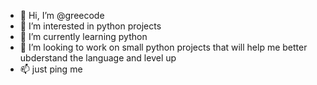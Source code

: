 - 👋 Hi, I’m @greecode
- 👀 I’m interested in python projects
- 🌱 I’m currently learning python
- 💞️ I’m looking to work on small python projects that will help me better ubderstand the language and level up
- 📫 just ping me 

<!---
greecode/greecode is a ✨ special ✨ repository because its `README.md` (this file) appears on your GitHub profile.
You can click the Preview link to take a look at your changes.
--->
